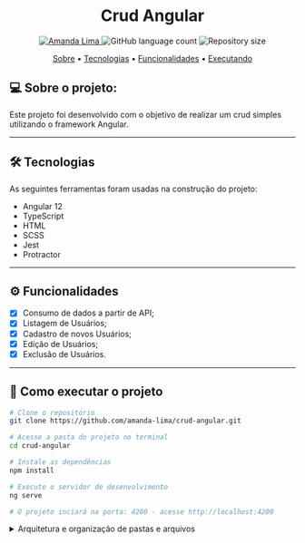 
<!--Banner e logo-->

<h1 align="center">
Crud Angular
</h1>

<!-- Badges -->
<p align="center">
   <a href="https://www.linkedin.com/in/amanda-limasobrinho/">
      <img alt="Amanda Lima" src="https://img.shields.io/badge/-Amanda Lima-06202A?style=flat&logo=Linkedin&logoColor=white" />
   </a>
  <img alt="GitHub language count" src="https://img.shields.io/github/languages/count/amanda-lima/crud-angular?color=06202A"/>
  <img alt="Repository size" src="https://img.shields.io/github/repo-size/amanda-lima/crud-angular?color=06202A"/>
</p>

<!-- Indice-->
<p align="center">
 <a href="#-sobre-o-projeto">Sobre</a> •
 <a href="#-tecnologias">Tecnologias</a> •
  <a href="#-funcionalidades">Funcionalidades</a> •
 <a href="#-como-executar-o-projeto">Executando</a> 


## 💻 Sobre o projeto:

Este projeto foi desenvolvido com o objetivo de realizar um crud simples utilizando o framework Angular.

---

## 🛠 Tecnologias

As seguintes ferramentas foram usadas na construção do projeto:

- Angular 12
- TypeScript
- HTML
- SCSS
- Jest
- Protractor

---

## ⚙️ Funcionalidades

  - [x]  Consumo de dados a partir de API;
  - [x]  Listagem de Usuários;
  - [x]  Cadastro de novos Usuários;
  - [x]  Edição de Usuários;
  - [x]  Exclusão de Usuários.

---


## 🚀 Como executar o projeto

``` bash
# Clone o repositório
git clone https://github.com/amanda-lima/crud-angular.git

# Acesse a pasta do projeto no terminal
cd crud-angular

# Instale as dependências
npm install

# Execute o servidor de desenvolvimento
ng serve

# O projeto inciará na porta: 4200 - acesse http://localhost:4200

```

<details>
<summary> Arquitetura e organização de pastas e arquivos</summary>

O projeto segue a arquitetura padrão do Angular, com componentes, módulos, serviços e interfaces.

- `app.component.ts` - componente principal da aplicação.
- `user.model.ts` - interface para o modelo de usuário.
- `app.component.html` - template HTML do componente principal.
- `app.component.scss` - estilos SCSS do componente principal.
- `app.module.ts` - módulo principal da aplicação.
- `app-routing.module.ts` - módulo para rotas da aplicação.
- `app.component.spec.ts` - testes unitários para o componente principal.
- `user.service.ts` - serviço para fazer a persistência dos dados no localStorage.
- `src/tsconfig.spec.json` - configuração do TypeScript para testes unitários.
- `angular.json` - arquivo de configuração do Angular.
- `package.json` - arquivo de configuração do NPM.
- `README.md` - arquivo explicando como subir o projeto e quais tecnologias foram aplicadas.

Os arquivos estão organizados em pastas de acordo com sua função:

- `src` - pasta raiz do projeto.
    - `app` - pasta com arquivos relacionados ao componente principal e outros componentes.
    - `assets` - pasta com arquivos estáticos como imagens e ícones.
    - `environments` - pasta com arquivos de configuração para diferentes ambientes (desenvolvimento, produção, etc.).
    - `e2e` - pasta com arquivos relacionados a testes end-to-end.
    - `styles` - pasta com arquivos comuns de estilos como variáveis e mixins.
    - `index.html` - arquivo HTML principal da aplicação.
    - `main.ts` - arquivo principal para inicialização da aplicação.
    - `polyfills.ts` - arquivo com polyfills para suportar diferentes navegadores.
    - `test.ts` - arquivo principal para testes unitários.
</details>